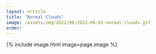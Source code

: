 ```yaml
---
layout: article
title: "Normal Clouds"
image: /assets/img/2022/06/2022-06-05-normal-clouds.gif
order:
---
```


{% include image.html image=page.image %}
